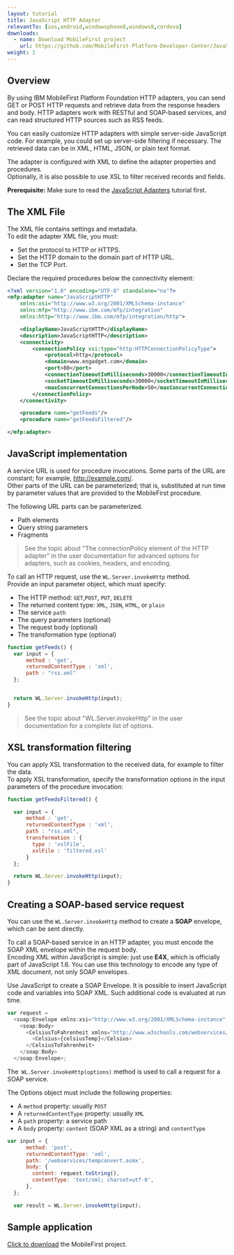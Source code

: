 ```yaml
---
layout: tutorial
title: JavaScript HTTP Adapter
relevantTo: [ios,android,windowsphone8,windows8,cordova]
downloads:
  - name: Download MobileFirst project
    url: https://github.com/MobileFirst-Platform-Developer-Center/JavaScriptAdapters
weight: 1
---
```

## Overview
By using IBM MobileFirst Platform Foundation HTTP adapters, you can send GET or POST HTTP requests and retrieve data from the response headers and body. HTTP adapters work with RESTful and SOAP-based services, and can read structured HTTP sources such as RSS feeds.

You can easily customize HTTP adapters with simple server-side JavaScript code. For example, you could set up server-side filtering if necessary. The retrieved data can be in XML, HTML, JSON, or plain text format.

The adapter is configured with XML to define the adapter properties and procedures.  
Optionally, it is also possible to use XSL to filter received records and fields.

**Prerequisite:** Make sure to read the [JavaScript Adapters](../) tutorial first.

## The XML File
The XML file contains settings and metadata.  
To edit the adapter XML file, you must:

* Set the protocol to HTTP or HTTPS.  
* Set the HTTP domain to the domain part of HTTP URL.  
* Set the TCP Port.  

Declare the required procedures below the connectivity element:

```xml
<?xml version="1.0" encoding="UTF-8" standalone="no"?>
<mfp:adapter name="JavaScriptHTTP"
	xmlns:xsi="http://www.w3.org/2001/XMLSchema-instance"
	xmlns:mfp="http://www.ibm.com/mfp/integration"
	xmlns:http="http://www.ibm.com/mfp/integration/http">

	<displayName>JavaScriptHTTP</displayName>
	<description>JavaScriptHTTP</description>
	<connectivity>
		<connectionPolicy xsi:type="http:HTTPConnectionPolicyType">
			<protocol>http</protocol>
			<domain>www.engadget.com</domain>
			<port>80</port>
			<connectionTimeoutInMilliseconds>30000</connectionTimeoutInMilliseconds>
			<socketTimeoutInMilliseconds>30000</socketTimeoutInMilliseconds>
			<maxConcurrentConnectionsPerNode>50</maxConcurrentConnectionsPerNode>
		</connectionPolicy>
	</connectivity>

	<procedure name="getFeeds"/>
	<procedure name="getFeedsFiltered"/>

</mfp:adapter>
```

## JavaScript implementation
A service URL is used for procedure invocations. Some parts of the URL are constant; for example, http://example.com/.  
Other parts of the URL can be parameterized; that is, substituted at run time by parameter values that are provided to the MobileFirst procedure.

The following URL parts can be parameterized.

* Path elements
* Query string parameters
* Fragments

>See the topic about "The connectionPolicy element of the HTTP adapter" in the user documentation for advanced options for adapters, such as cookies, headers, and encoding.  

To call an HTTP request, use the `WL.Server.invokeHttp` method.  
Provide an input parameter object, which must specify:

* The HTTP method: `GET`,`POST`, `PUT`, `DELETE`
* The returned content type: `XML`, `JSON`, `HTML`, or `plain`
* The service `path`
* The query parameters (optional)
* The request body (optional)
* The transformation type (optional)

```js
function getFeeds() {
  var input = {
      method : 'get',
      returnedContentType : 'xml',
      path : "rss.xml"
  };


  return WL.Server.invokeHttp(input);
}
```

>See the topic about "WL.Server.invokeHttp" in the user documentation for a complete list of options.

## XSL transformation filtering
You can apply XSL transformation to the received data, for example to filter  the data.  
To apply XSL transformation, specify the transformation options in the input parameters of the procedure invocation:

```js
function getFeedsFiltered() {

  var input = {
      method : 'get',
      returnedContentType : 'xml',
      path : "rss.xml",
      transformation : {
        type : 'xslFile',
        xslFile : 'filtered.xsl'
      }
  };

  return WL.Server.invokeHttp(input);
}
```

## Creating a SOAP-based service request
You can use the `WL.Server.invokeHttp` method to create a **SOAP** envelope, which can be sent directly.

To call a SOAP-based service in an HTTP adapter, you must encode the SOAP XML envelope within the request body.  
Encoding XML within JavaScript is simple: just use **E4X**, which is officially part of JavaScript 1.6. You can use this technology to encode any type of XML document, not only SOAP envelopes.

Use JavaScript to create a SOAP Envelope. It is possible to insert JavaScript code and variables into SOAP XML. Such additional code is evaluated at run time.

```js
var request =
  <soap:Envelope xmlns:xsi="http://www.w3.org/2001/XMLSchema-instance" xmlns:xsd="http://www.w3.org/2001/XMLSchema" xmlns:soap="http://schemas.xmlsoap.org/soap/envelope/">
    <soap:Body>
      <CelsiusToFahrenheit xmlns="http://www.w3schools.com/webservices/">
        <Celsius>{celsiusTemp}</Celsius>
      </CelsiusToFahrenheit>
    </soap:Body>
  </soap:Envelope>;
```

The` WL.Server.invokeHttp(options)` method is used to call a request for a SOAP service.

The Options object must include the following properties:

* A `method` property: usually `POST`
* A `returnedContentType` property: usually `XML`
* A `path` property: a service path
* A `body` property: `content` (SOAP XML as a string) and `contentType`

```js
var input = {
      method: 'post',
      returnedContentType: 'xml',
      path: '/webservices/tempconvert.asmx',
      body: {
        content: request.toString(),
        contentType: 'text/xml; charset=utf-8',
      },
  };

  var result = WL.Server.invokeHttp(input);
```

## Sample application
[Click to download](https://github.com/MobileFirst-Platform-Developer-Center/JavaScriptAdapters) the MobileFirst project.
